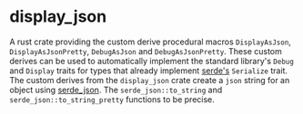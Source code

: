 # display_json

A rust crate providing the custom derive procedural macros 
`DisplayAsJson`, `DisplayAsJsonPretty`, `DebugAsJson` and
`DebugAsJsonPretty`.
These custom derives can be used to automatically implement the 
standard library's  `Debug` and `Display` traits for types
that already implement [serde's](https://serde.rs) `Serialize` trait.
The custom derives from the `display_json` crate create a `json` 
string for an object using 
[serde_json](https://github.com/serde-rs/json).
The `serde_json::to_string` and `serde_json::to_string_pretty` 
functions to be precise.
